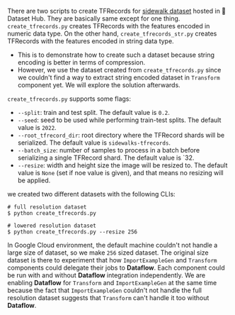 There are two scripts to create TFRecords for [sidewalk dataset](https://huggingface.co/datasets/segments/sidewalk-semantic) hosted in 🤗 Dataset Hub. They are basically same except for one thing. `create_tfrecords.py` creates TFRecords with the features encoded in numeric data type. On the other hand, `create_tfrecords_str.py` creates TFRecords with the features encoded in string data type. 
- This is to demonstrate how to create such a dataset because string encoding is better in terms of compression.
- However, we use the dataset created from `create_tfrecords.py` since we couldn't find a way to extract string encoded dataset in `Transform` component yet. We will explore the solution afterwards.

`create_tfrecords.py` supports some flags:
- `--split`: train and test split. The default value is `0.2`.
- `--seed`: seed to be used while performing train-test splits. The default value is `2022`.
- `--root_tfrecord_dir`: root directory where the TFRecord shards will be serialized. The default value is `sidewalks-tfrecords`.
- `--batch_size`: number of samples to process in a batch before serializing a single TFRecord shard. The default value is `32.
- `--resize`: width and height size the image will be resized to. The default value is `None` (set if noe value is given), and that means no resizing will be applied.

we created two different datasets with the following CLIs:
```console
# full resolution dataset
$ python create_tfrecords.py

# lowered resolution dataset
$ python create_tfrecords.py --resize 256
```

In Google Cloud environment, the default machine couldn't not handle a large size of dataset, so we make `256` sized dataset. The original size dataset is there to experiment that how `ImportExampleGen` and `Transform` components could delegate their jobs to **Dataflow**. Each component could be run with and without **Dataflow** integration independently. We are enabling **Dataflow** for `Transform` and `ImportExampleGen` at the same time because the fact that `ImportExampleGen` couldn't not handle the full resolution dataset suggests that `Transform` can't handle it too without **Dataflow**.